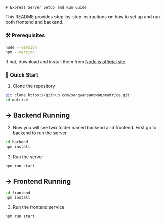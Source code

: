     # Express Server Setup and Run Guide

This README provides step-by-step instructions on how to set up and run both frontend and backend.


### 🛠️ Prerequisites

```bash
node --version
npm --version
```
If not, download and install them from [Node.js official site](https://nodejs.org/en/download/current).

### 🚀 Quick Start
1. Clone the repository
```bash
git clone https://github.com/sangwansangwan/matrice.git
cd matrice
```

## -> Backend Running
2. Now you will see two folder named backend and frontend. First go to backend to run the server.

```bash
cd backend
npm install
```
3. Run the server
```bash
npm run start
```

## -> Frontend Running

```bash
cd frontend
npm install
```
3. Run the frontend service
```bash
npm run start
```

